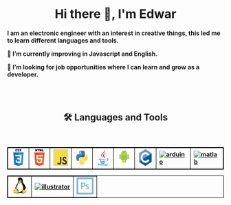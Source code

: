 <style>
    table {
        border-collapse: collapse;
    }
    table, th, td {
        border: 1px solid black;
    }
    blockquote {
        border-left: solid blue;
        padding-left: 10px;
    }
</style>

<h1 align="center"><b>Hi there 👋, I'm Edwar</h1>
<p>I am an electronic engineer with an interest in creative things, this led me to learn different languages ​​and tools.</p>

<p>🌱 I’m currently improving in Javascript and English.</p>
<p>🔭 I’m looking for job opportunities where I can learn and grow as a developer.</p>
<br><br>
<h2 align="center">🛠 Languages and Tools</h2>
<br>
<table align="center">
    <tr>
        <td>
            <a href="https://www.w3schools.com/css/" target="_blank" rel="noreferrer">
                <img src="https://raw.githubusercontent.com/devicons/devicon/master/icons/css3/css3-original-wordmark.svg" alt="css3" width="40" height="40"/>
            </a>
        </td>
        <td>
            <a href="https://www.w3.org/html/" target="_blank" rel="noreferrer">
                <img src="https://raw.githubusercontent.com/devicons/devicon/master/icons/html5/html5-original-wordmark.svg" alt="html5" width="40" height="40"/>
            </a>
        </td>
        <td>
            <a href="https://developer.mozilla.org/en-US/docs/Web/JavaScript" target="_blank" rel="noreferrer">
                <img src="https://raw.githubusercontent.com/devicons/devicon/master/icons/javascript/javascript-original.svg" alt="javascript" width="40" height="40"/>
            </a>
        </td>
        <td>
            <a href="https://www.python.org" target="_blank" rel="noreferrer">
                <img src="https://raw.githubusercontent.com/devicons/devicon/master/icons/python/python-original.svg" alt="python" width="40" height="40"/>
            </a>
        </td>
        <td>
            <a href="https://www.java.com" target="_blank" rel="noreferrer">
                <img src="https://raw.githubusercontent.com/devicons/devicon/master/icons/java/java-original.svg" alt="java" width="40" height="40"/> 
            </a>
        </td>
        <td>
            <a href="https://developer.android.com" target="_blank" rel="noreferrer">
                <img src="https://raw.githubusercontent.com/devicons/devicon/master/icons/android/android-original-wordmark.svg" alt="android" width="40" height="40"/>
            </a>
        </td>
        <td>
            <a href="https://www.cprogramming.com/" target="_blank" rel="noreferrer">
                <img src="https://raw.githubusercontent.com/devicons/devicon/master/icons/c/c-original.svg" alt="c" width="40" height="40"/>
            </a>
        </td>
        <td>
            <a href="https://www.arduino.cc/" target="_blank" rel="noreferrer">
                <img src="https://cdn.worldvectorlogo.com/logos/arduino-1.svg" alt="arduino" width="40" height="40"/> 
            </a>
        </td>
        <td>
            <a href="https://www.mathworks.com/" target="_blank" rel="noreferrer">
                <img src="https://upload.wikimedia.org/wikipedia/commons/2/21/Matlab_Logo.png" alt="matlab" width="40" height="40"/>
            </a>
        </td>
    </tr>
</table>

<table align="center">
    <tr>
        <td>
            <a href="https://www.linux.org/" target="_blank" rel="noreferrer">
                <img src="https://raw.githubusercontent.com/devicons/devicon/master/icons/linux/linux-original.svg" alt="linux" width="40" height="40"/>
            </a>
        </td>
        <td>
            <a href="https://www.adobe.com/in/products/illustrator.html" target="_blank" rel="noreferrer">
                <img src="https://www.vectorlogo.zone/logos/adobe_illustrator/adobe_illustrator-icon.svg" alt="illustrator" width="40" height="40"/>
            </a>
        </td>
        <td>
            <a href="https://www.photoshop.com/en" target="_blank" rel="noreferrer">
                <img src="https://raw.githubusercontent.com/devicons/devicon/master/icons/photoshop/photoshop-line.svg" alt="photoshop" width="40" height="40"/>
            </a>
        </td>
    </tr>
</table>